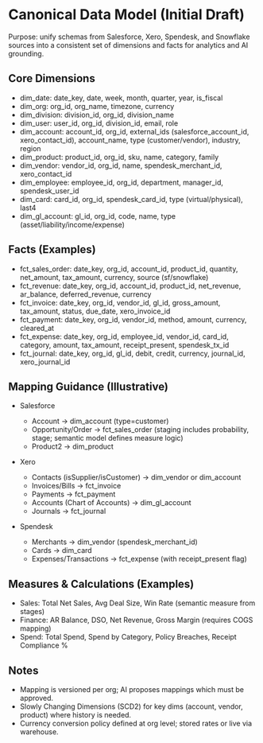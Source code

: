 # Canonical Data Model (Initial Draft)

Purpose: unify schemas from Salesforce, Xero, Spendesk, and Snowflake sources into a consistent set of dimensions and facts for analytics and AI grounding.

## Core Dimensions

- dim_date: date_key, date, week, month, quarter, year, is_fiscal
- dim_org: org_id, org_name, timezone, currency
- dim_division: division_id, org_id, division_name
- dim_user: user_id, org_id, division_id, email, role
- dim_account: account_id, org_id, external_ids (salesforce_account_id, xero_contact_id), account_name, type (customer/vendor), industry, region
- dim_product: product_id, org_id, sku, name, category, family
- dim_vendor: vendor_id, org_id, name, spendesk_merchant_id, xero_contact_id
- dim_employee: employee_id, org_id, department, manager_id, spendesk_user_id
- dim_card: card_id, org_id, spendesk_card_id, type (virtual/physical), last4
- dim_gl_account: gl_id, org_id, code, name, type (asset/liability/income/expense)

## Facts (Examples)

- fct_sales_order: date_key, org_id, account_id, product_id, quantity, net_amount, tax_amount, currency, source (sf/snowflake)
- fct_revenue: date_key, org_id, account_id, product_id, net_revenue, ar_balance, deferred_revenue, currency
- fct_invoice: date_key, org_id, vendor_id, gl_id, gross_amount, tax_amount, status, due_date, xero_invoice_id
- fct_payment: date_key, org_id, vendor_id, method, amount, currency, cleared_at
- fct_expense: date_key, org_id, employee_id, vendor_id, card_id, category, amount, tax_amount, receipt_present, spendesk_tx_id
- fct_journal: date_key, org_id, gl_id, debit, credit, currency, journal_id, xero_journal_id

## Mapping Guidance (Illustrative)

- Salesforce
  - Account → dim_account (type=customer)
  - Opportunity/Order → fct_sales_order (staging includes probability, stage; semantic model defines measure logic)
  - Product2 → dim_product

- Xero
  - Contacts (isSupplier/isCustomer) → dim_vendor or dim_account
  - Invoices/Bills → fct_invoice
  - Payments → fct_payment
  - Accounts (Chart of Accounts) → dim_gl_account
  - Journals → fct_journal

- Spendesk
  - Merchants → dim_vendor (spendesk_merchant_id)
  - Cards → dim_card
  - Expenses/Transactions → fct_expense (with receipt_present flag)

## Measures & Calculations (Examples)

- Sales: Total Net Sales, Avg Deal Size, Win Rate (semantic measure from stages)
- Finance: AR Balance, DSO, Net Revenue, Gross Margin (requires COGS mapping)
- Spend: Total Spend, Spend by Category, Policy Breaches, Receipt Compliance %

## Notes

- Mapping is versioned per org; AI proposes mappings which must be approved.
- Slowly Changing Dimensions (SCD2) for key dims (account, vendor, product) where history is needed.
- Currency conversion policy defined at org level; stored rates or live via warehouse.

